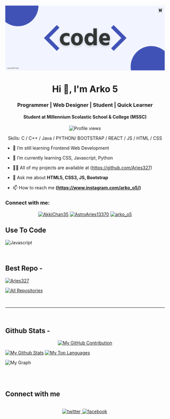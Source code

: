 ![I am Aries327](https://github.com/Aries327/Aries327/blob/main/code.png)
<h1 align="center">Hi 👋, I'm Arko 5</h1>
<h3 align="center">Programmer | Web Designer | Student | Quick Learner</h3>
<h4 align="center">Student at Millennium Scolastic School & College (MSSC)</h4>

<div align="center">

![Profile views](https://komarev.com/ghpvc/?username=Aries327&color=red)

Skills: C / C++ / Java / PYTHON/ BOOTSTRAP / REACT / JS / HTML / CSS

</div>

- 🔭 I’m still learning Frontend Web Development

- 🌱 I’m currently learning CSS, Javascript, Python

- 👨‍💻 All of my projects are available at (https://github.com/Aries327)

- 💬 Ask me about **HTML5, CSS3, JS, Bootstrap**

- 📫 How to reach me **(https://www.instagram.com/arko_o5/)**

<h3 align="left">Connect with me:</h3>

<p align="center">
<a href="https://web.facebook.com/AkkiChan35" target="blank"><img align="center" src="https://raw.githubusercontent.com/rahuldkjain/github-profile-readme-generator/master/src/images/icons/Social/facebook.svg" alt="AkkiChan35" height="30" width="40" /></a>
<a href="https://x.com/AstroAries13370" target="blank"><img align="center" src="https://raw.githubusercontent.com/rahuldkjain/github-profile-readme-generator/master/src/images/icons/Social/twitter.svg" alt="AstroAries13370" height="30" width="40" /></a>
<a href="https://instagram.com/arko_o5" target="blank"><img align="center" src="https://raw.githubusercontent.com/rahuldkjain/github-profile-readme-generator/master/src/images/icons/Social/instagram.svg" alt="arko_o5" height="30" width="40" /></a>
</p>

## Use To Code

![Javascript](https://img.shields.io/badge/Javascript-F0DB4F?style=for-the-badge&labelColor=black&logo=javascript&logoColor=F0DB4F)


<br/>

## Best Repo -

[![Aries327](https://github-readme-stats.vercel.app/api/pin/?username=Aries327&repo=Aries327&border_color=7F3FBF&bg_color=0D1117&title_color=C9D1D9&text_color=8B949E&icon_color=7F3FBF)](https://github.com/Aries327/Aries327)

<p align="left">
  <a href="https://github.com/Aries327?tab=repositories" target="_blank"><img alt="All Repositories" title="All Repositories" src="https://img.shields.io/badge/-All%20Repos-2962FF?style=for-the-badge&logo=koding&logoColor=white"/></a>
</p>

<br/>
<hr/>
<br/>

## Github Stats -

<p align="center">
  <a href="https://github.com/Aries327">
    <img src="https://github-profile-summary-cards.vercel.app/api/cards/profile-details?username=Aries327&theme=radical" alt="My GitHub Contribution"/>
  </a>
</p>

<a> 
    <a href="https://github.com/Aries327"><img alt="My Github Stats" src="https://denvercoder1-github-readme-stats.vercel.app/api?username=Aries327&show_icons=true&count_private=true&theme=react&border_color=7F3FBF&bg_color=0D1117&title_color=F85D7F&icon_color=F8D866" height="192px" width="49.5%"/></a>
  <a href="https://github.com/Aries327"><img alt="My Top Languages" src="https://denvercoder1-github-readme-stats.vercel.app/api/top-langs/?username=Aries327&langs_count=8&layout=compact&theme=react&border_color=7F3FBF&bg_color=0D1117&title_color=F85D7F&icon_color=F8D866" height="192px" width="49.5%"/></a>
  <br/>
</a>

![My Graph](https://github-readme-activity-graph.vercel.app/graph?username=Aries327&custom_title=Harun's%20GitHub%20Activity%20Graph&bg_color=0D1117&color=7F3FBF&line=7F3FBF&point=7F3FBF&area_color=FFFFFF&title_color=FFFFFF&area=true)

<br/>

<br/>

## Connect with me

<div align="center">
<br/>
<a href="https://x.com/AstroAries13370" target="_blank">
<img src=https://img.shields.io/badge/twitter-%2300acee.svg?&style=for-the-badge&logo=twitter&logoColor=white alt=twitter style="margin-bottom: 5px; margin-right: 2px;" />
</a>
<a href="https://web.facebook.com/AkkiChan35" target="_blank">
<img src=https://img.shields.io/badge/facebook-%232E87FB.svg?&style=for-the-badge&logo=facebook&logoColor=white alt=facebook style="margin-bottom: 5px; margin-right: 2px;" />
</a>  
</div>
